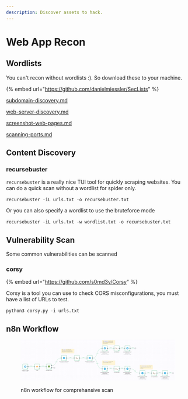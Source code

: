 ```yaml
---
description: Discover assets to hack.
---
```


# Web App Recon

## Wordlists

You can't recon without wordlists :). So download these to your machine.

{% embed url="https://github.com/danielmiessler/SecLists" %}

[subdomain-discovery.md](subdomain-discovery.md "mention")

[web-server-discovery.md](web-server-discovery.md "mention")

[screenshot-web-pages.md](screenshot-web-pages.md "mention")

[scanning-ports.md](scanning-ports.md "mention")

## Content Discovery

### recursebuster

`recursebuster` is a really nice TUI tool for quickly scraping websites. You can do a quick scan without a wordlist for spider only.

```shell
recursebuster -iL urls.txt -o recursebuster.txt
```

Or you can also specify a wordlist to use the bruteforce mode

```shell
recursebuster -iL urls.txt -w wordlist.txt -o recursebuster.txt
```

## Vulnerability Scan

Some common vulnerabilities can be scanned

### corsy

{% embed url="https://github.com/s0md3v/Corsy" %}

Corsy is a tool you can use to check CORS misconfigurations, you must have a list of URLs to test.

```shell
python3 corsy.py -i urls.txt
```

## n8n Workflow

<figure><img src="../../.gitbook/assets/CleanShot 2023-01-10 at 16.55.27.png" alt=""><figcaption><p>n8n workflow for comprehansive scan</p></figcaption></figure>
